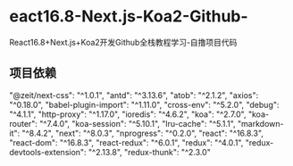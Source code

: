# eact16.8-Next.js-Koa2-Github-
React16.8+Next.js+Koa2开发Github全栈教程学习-自撸项目代码

## 项目依赖
"@zeit/next-css": "^1.0.1",
"antd": "^3.13.6",
"atob": "^2.1.2",
"axios": "^0.18.0",
"babel-plugin-import": "^1.11.0",
"cross-env": "^5.2.0",
"debug": "^4.1.1",
"http-proxy": "^1.17.0",
"ioredis": "^4.6.2",
"koa": "^2.7.0",
"koa-router": "^7.4.0",
"koa-session": "^5.10.1",
"lru-cache": "^5.1.1",
"markdown-it": "^8.4.2",
"next": "^8.0.3",
"nprogress": "^0.2.0",
"react": "^16.8.3",
"react-dom": "^16.8.3",
"react-redux": "^6.0.1",
"redux": "^4.0.1",
"redux-devtools-extension": "^2.13.8",
"redux-thunk": "^2.3.0"
